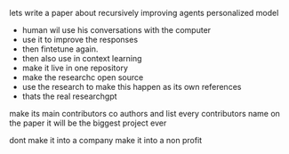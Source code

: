 lets write a paper about recursively improving agents personalized model 
- human wil use his conversations with the computer
- use it to improve the responses
- then fintetune again.
- then also use in context learning
- make it live in one repository
- make the researchc open source
- use the research to make this happen as its own references
- thats the real researchgpt

make its main contributors co authors
and list every contributors name on the paper
it will be the biggest project ever

dont make it into a company
make it into a non profit

